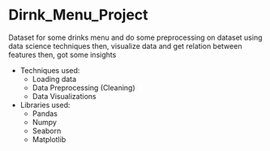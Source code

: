 # Dirnk_Menu_Project
Dataset for some drinks menu and do some preprocessing on dataset using data science techniques then, visualize data and get relation between features then, got some insights
* Techniques used:
  - Loading data
  - Data Preprocessing (Cleaning)
  - Data Visualizations 
* Libraries used:
  - Pandas
  - Numpy
  - Seaborn
  - Matplotlib
